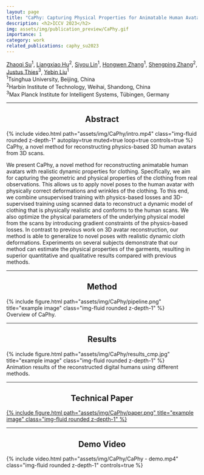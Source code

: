 ```yaml
---
layout: page
title: "CaPhy: Capturing Physical Properties for Animatable Human Avatars"
description: <h2>ICCV 2023</h2>
img: assets/img/publication_preview/CaPhy.gif
importance: 1
category: work
related_publications: caphy_su2023
---
```


[Zhaoqi Su](https://suzhaoqi.github.io/)<sup>1</sup>, [Liangxiao Hu](https://huliangxiao.github.io/)<sup>2</sup>, [Siyou Lin](https://jsnln.github.io/)<sup>1</sup>, [Hongwen Zhang](https://hongwenzhang.github.io/)<sup>1</sup>, [Shengping Zhang](http://homepage.hit.edu.cn/zhangshengping)<sup>2</sup>, [Justus Thies](https://justusthies.github.io/)<sup>3</sup>, [Yebin Liu](http://www.liuyebin.com/)<sup>1</sup><br>
<sup>1</sup>Tsinghua University, Beijing, China<br>
<sup>2</sup>Harbin Institute of Technology, Weihai, Shandong, China<br>
<sup>3</sup>Max Planck Institute for Intelligent Systems, Tübingen, Germany


<hr>


<h2 style="text-align:center">Abstract</h2>

<div class="row">
    <div class="col-sm mt-3 mt-md-0">
        {% include video.html path="assets/img/CaPhy/intro.mp4" class="img-fluid rounded z-depth-1" autoplay=true muted=true loop=true controls=true %}
    </div>
</div>
<div class="caption">
    CaPhy, a novel method for reconstructing physics-based 3D human avatars from 3D scans.
</div>

We present CaPhy, a novel method for reconstructing animatable human avatars with realistic dynamic properties for clothing. Specifically, we aim for capturing the geometric and physical properties of the clothing from real observations. This allows us to apply novel poses to the human avatar with physically correct deformations and wrinkles of the clothing. To this end, we combine unsupervised training with physics-based losses and 3D-supervised training using scanned data to reconstruct a dynamic model of clothing that is physically realistic and conforms to the human scans. We also optimize the physical parameters of the underlying physical model from the scans by introducing gradient constraints of the physics-based losses. In contrast to previous work on 3D avatar reconstruction, our method is able to generalize to novel poses with realistic dynamic cloth deformations. Experiments on several subjects demonstrate that our method can estimate the physical properties of the garments, resulting in superior quantitative and qualitative results compared with previous methods.


<hr>


<h2 style="text-align:center">Method</h2>

<div class="row">
    <div class="col-sm mt-3 mt-md-0">
        {% include figure.html path="assets/img/CaPhy/pipeline.png" title="example image" class="img-fluid rounded z-depth-1" %}
    </div>
</div>
<div class="caption">
    Overview of CaPhy.
</div>


<hr>


<h2 style="text-align:center">Results</h2>

<div class="row">
    <div class="col-sm mt-3 mt-md-0">
        {% include figure.html path="assets/img/CaPhy/results_cmp.jpg" title="example image" class="img-fluid rounded z-depth-1" %}
    </div>
</div>
<div class="caption">
    Animation results of the reconstructed digital humans using different methods.
</div>


<hr>


<h2 style="text-align:center">Technical Paper</h2>

<div class="row">
    <a href="https://suzhaoqi.github.io/assets/pdf/CaPhy.pdf">
    <div class="col-sm mt-3 mt-md-0">
        {% include figure.html path="assets/img/CaPhy/paper.png" title="example image" class="img-fluid rounded z-depth-1" %}
    </div>
    </a>
</div>



<hr>


<h2 style="text-align:center">Demo Video</h2>


<div class="row">
    <div class="col-sm mt-3 mt-md-0">
        {% include video.html path="assets/img/CaPhy/CaPhy - demo.mp4" class="img-fluid rounded z-depth-1" controls=true %}
    </div>
</div>
